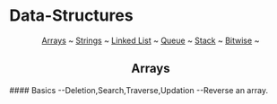 # Data-Structures

<p align="center">
  <a href="#Arrays">Arrays</a> ~
  <a href="#Strings">Strings</a> ~
  <a href="#Linked-List">Linked List</a> ~
  <a href="#Queue">Queue</a> ~
  <a href="#Stack">Stack</a> ~
  <a href="#Bitwise-Operations">Bitwise</a> ~
</p>

<h2 align="center"><b>Arrays</b></h2>
#### Basics
--Deletion,Search,Traverse,Updation
--Reverse an array.
